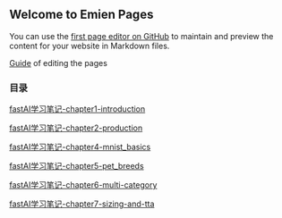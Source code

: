 ## Welcome to Emien Pages

You can use the [first page editor on GitHub](https://github.com/EEEmien/emien.github.io/edit/gh-pages/index.md) to maintain and preview the content for your website in Markdown files.

[Guide](guide.md) of editing the pages 

### 目录

[fastAI学习笔记-chapter1-introduction](fastAI学习笔记-01-intro.md)

[fastAI学习笔记-chapter2-production](fastAI学习笔记-02-production.md)

[fastAI学习笔记-chapter4-mnist_basics](fastAI学习笔记-04-mnist-basics.md)

[fastAI学习笔记-chapter5-pet_breeds](fastAI学习笔记-05-pet_breeds.md)

[fastAI学习笔记-chapter6-multi-category](fastAI学习笔记-06-multi-category.md)

[fastAI学习笔记-chapter7-sizing-and-tta](fastAI学习笔记-07-sizing_and_tta.md)
